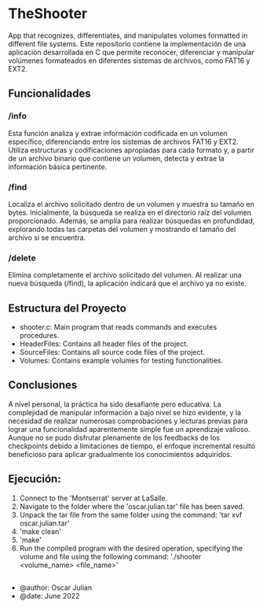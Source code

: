 # TheShooter
App that recognizes, differentiates, and manipulates volumes formatted in different file systems.
Este repositorio contiene la implementación de una aplicación desarrollada en C que permite reconocer, diferenciar y manipular volúmenes formateados en diferentes sistemas de archivos, como FAT16 y EXT2.

## Funcionalidades
### /info
Esta función analiza y extrae información codificada en un volumen específico, diferenciando entre los sistemas de archivos FAT16 y EXT2. Utiliza estructuras y codificaciones apropiadas para cada formato y, a partir de un archivo binario que contiene un volumen, detecta y extrae la información básica pertinente.

### /find
Localiza el archivo solicitado dentro de un volumen y muestra su tamaño en bytes. Inicialmente, la búsqueda se realiza en el directorio raíz del volumen proporcionado. Además, se amplía para realizar búsquedas en profundidad, explorando todas las carpetas del volumen y mostrando el tamaño del archivo si se encuentra.

### /delete
Elimina completamente el archivo solicitado del volumen. Al realizar una nueva búsqueda (/find), la aplicación indicará que el archivo ya no existe.

## Estructura del Proyecto
- shooter.c: Main program that reads commands and executes procedures.
- HeaderFiles: Contains all header files of the project.
- SourceFiles: Contains all source code files of the project.
- Volumes: Contains example volumes for testing functionalities.

## Conclusiones
A nivel personal, la práctica ha sido desafiante pero educativa. La complejidad de manipular información a bajo nivel se hizo evidente, y la necesidad de realizar numerosas comprobaciones y lecturas previas para lograr una funcionalidad aparentemente simple fue un aprendizaje valioso. Aunque no se pudo disfrutar plenamente de los feedbacks de los checkpoints debido a limitaciones de tiempo, el enfoque incremental resultó beneficioso para aplicar gradualmente los conocimientos adquiridos.

## Ejecución:
1. Connect to the 'Montserrat' server at LaSalle.
2. Navigate to the folder where the 'oscar.julian.tar' file has been saved.
3. Unpack the tar file from the same folder using the command: 'tar xvf oscar.julian.tar'
4. 'make clean'
5. 'make'
6. Run the compiled program with the desired operation, specifying the volume and file using the following command: './shooter <operation> <volume_name> <file_name>'

##
- @author: Oscar Julian
- @date: June 2022
